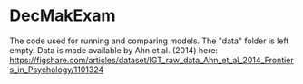 # DecMakExam
The code used for running and comparing models.
The "data" folder is left empty. Data is made available by Ahn et al. (2014) here: https://figshare.com/articles/dataset/IGT_raw_data_Ahn_et_al_2014_Frontiers_in_Psychology/1101324
